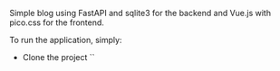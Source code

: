 Simple blog using FastAPI and sqlite3 for the backend and Vue.js with pico.css for the frontend.

To run the application, simply:
- Clone the project
``
